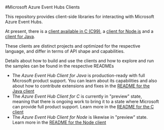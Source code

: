 #Microsoft Azure Event Hubs Clients

This repository provides client-side libraries for interacting with Microsoft Azure Event Hubs.

At present, there is a [client available in C (C99)](./C), a [client for Node.js](./Node) and a [client for Java](./Java). 

These clients are distinct projects and optimized for the respective language, and differ in terms of API shape and capabilities.   

Details about how to build and use the clients and how to explore and run the samples can be found in the respective READMEs

* The *Azure Event Hub Client for Java* is production-ready with full Microsoft product support. You can learn about its
  capabilities and also about how to contribute extensions and fixes in the  [README for the Java client](./java/readme.md)
* The *Azure Event Hub Client for C* is currently in "preview" state, meaning that there is ongoing work to bring it 
  to a state where Microsoft can provide full product support. Learn more in the [README for the C client](./c/readme.md)
* The *Azure Event Hub Client for Node* is likewise in "preview" state. Learn more in the [README for the Node client](./node/readme.md)

